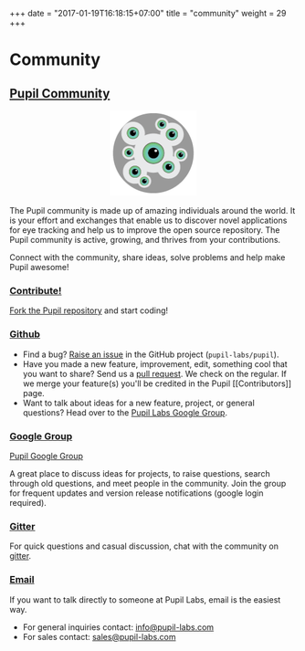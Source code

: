 +++
date = "2017-01-19T16:18:15+07:00"
title = "community"
weight = 29
+++

# Community

<div class="content-container ">
  <div class="header-link">
    <a href="#pupil-community">
      <h2 id="pupil-community">Pupil Community</h2>
    </a>
  </div>
</div>

<p align="center">
  <img class="padTop--2 padBottom--2" width="30%" src="images/icons/Pupil_Logo_wiki-02.png"> 
</p>

The Pupil community is made up of amazing individuals around the world.  It is your effort and exchanges that enable us to discover novel applications for eye tracking and help us to improve the open source repository.  The Pupil community is active, growing, and thrives from your contributions.

Connect with the community, share ideas, solve problems and help make Pupil awesome! 

<div class="content-container">
  <div class="header-link">
    <a href="#contribute">
      <h3 id="contribute">Contribute!</h3>
    </a>
  </div>
</div>
<div class="header-border-bottom"></div>

[Fork the Pupil repository][fork] and start coding!

<div class="content-container">
  <div class="header-link">
    <a href="#github">
      <h3 id="github">Github</h3>
    </a>
  </div>
</div>
<div class="header-border-bottom"></div>

* Find a bug?  [Raise an issue][issue] in the GitHub project (`pupil-labs/pupil`).  
* Have you made a new feature, improvement, edit, something cool that you want to share? Send us a [pull request][pull].  We check on the regular.  If we merge your feature(s) you'll be credited in the Pupil [[Contributors]] page.
* Want to talk about ideas for a new feature, project, or general questions?  Head over to the [Pupil Labs Google Group][google-group].

<div class="content-container">
  <div class="header-link">
    <a href="#google-group">
      <h3 id="google-group">Google Group</h3>
    </a>
  </div>
</div>
<div class="header-border-bottom"></div>

[Pupil Google Group][google-group]

A great place to discuss ideas for projects, to raise questions, search through old questions, and meet people in the community. Join the group for frequent updates and version release notifications (google login required).

<div class="content-container">
  <div class="header-link">
    <a href="#gitter">
      <h3 id="gitter">Gitter</h3>
    </a>
  </div>
</div>
<div class="header-border-bottom"></div>

For quick questions and casual discussion, chat with the community on [gitter](https://gitter.im/pupil-labs/pupil?utm_source=share-link&utm_medium=link&utm_campaign=share-link).

<div class="content-container">
  <div class="header-link">
    <a href="#email">
      <h3 id="email">Email</h3>
    </a>
  </div>
</div>
<div class="header-border-bottom"></div>

If you want to talk directly to someone at Pupil Labs, email is the easiest way.

* For general inquiries contact: <info@pupil-labs.com>
* For sales contact: <sales@pupil-labs.com>

[google-group]: http://groups.google.com/group/pupil-discuss
[issue]: https://github.com/pupil-labs/pupil/issues
[fork]: https://github.com/pupil-labs/pupil/fork
[pull]: https://github.com/pupil-labs/pupil/pulls

